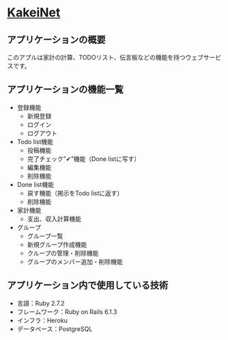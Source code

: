 # [KakeiNet](https://kakei-net.herokuapp.com/)

## アプリケーションの概要

このアプルは家計の計算、TODOリスト、伝言板などの機能を持つウェブサービスです。

## アプリケーションの機能一覧
- 登録機能
  - 新規登録
  - ログイン
  - ログアウト
- Todo list機能
  - 投稿機能
  - 完了チェック”✔︎”機能（Done listに写す）
  - 編集機能
  - 削除機能
- Done list機能
  - 戻す機能（掲示をTodo listに返す）
  - 削除機能
- 家計機能
  - 支出、収入計算機能
- グループ
  - グループ一覧
  - 新規グループ作成機能
  - クループの管理・削除機能
  - グループのメンバー追加・削除機能
  
## アプリケーション内で使用している技術
- 言語：Ruby 2.7.2
- フレームワーク：Ruby on Rails 6.1.3
- インフラ：Heroku
- データペース：PostgreSQL
